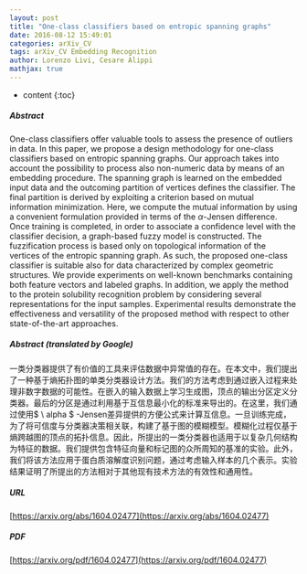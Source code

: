 ```yaml
---
layout: post
title: "One-class classifiers based on entropic spanning graphs"
date: 2016-08-12 15:49:01
categories: arXiv_CV
tags: arXiv_CV Embedding Recognition
author: Lorenzo Livi, Cesare Alippi
mathjax: true
---
```


* content
{:toc}

##### Abstract
One-class classifiers offer valuable tools to assess the presence of outliers in data. In this paper, we propose a design methodology for one-class classifiers based on entropic spanning graphs. Our approach takes into account the possibility to process also non-numeric data by means of an embedding procedure. The spanning graph is learned on the embedded input data and the outcoming partition of vertices defines the classifier. The final partition is derived by exploiting a criterion based on mutual information minimization. Here, we compute the mutual information by using a convenient formulation provided in terms of the $\alpha$-Jensen difference. Once training is completed, in order to associate a confidence level with the classifier decision, a graph-based fuzzy model is constructed. The fuzzification process is based only on topological information of the vertices of the entropic spanning graph. As such, the proposed one-class classifier is suitable also for data characterized by complex geometric structures. We provide experiments on well-known benchmarks containing both feature vectors and labeled graphs. In addition, we apply the method to the protein solubility recognition problem by considering several representations for the input samples. Experimental results demonstrate the effectiveness and versatility of the proposed method with respect to other state-of-the-art approaches.

##### Abstract (translated by Google)
一类分类器提供了有价值的工具来评估数据中异常值的存在。在本文中，我们提出了一种基于熵拓扑图的单类分类器设计方法。我们的方法考虑到通过嵌入过程来处理非数字数据的可能性。在嵌入的输入数据上学习生成图，顶点的输出分区定义分类器。最后的分区是通过利用基于互信息最小化的标准来导出的。在这里，我们通过使用$ \ alpha $ -Jensen差异提供的方便公式来计算互信息。一旦训练完成，为了将可信度与分类器决策相关联，构建了基于图的模糊模型。模糊化过程仅基于熵跨越图的顶点的拓扑信息。因此，所提出的一类分类器也适用于以复杂几何结构为特征的数据。我们提供包含特征向量和标记图的众所周知的基准的实验。此外，我们将该方法应用于蛋白质溶解度识别问题，通过考虑输入样本的几个表示。实验结果证明了所提出的方法相对于其他现有技术方法的有效性和通用性。

##### URL
[https://arxiv.org/abs/1604.02477](https://arxiv.org/abs/1604.02477)

##### PDF
[https://arxiv.org/pdf/1604.02477](https://arxiv.org/pdf/1604.02477)

